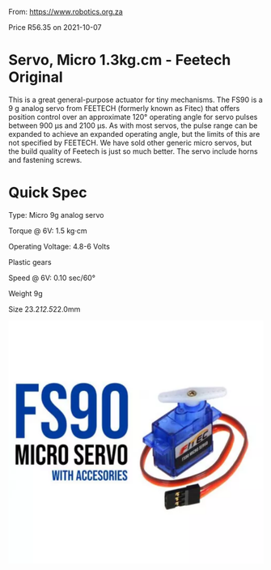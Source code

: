 From:  https://www.robotics.org.za

Price R56.35 on 2021-10-07

# Servo, Micro 1.3kg.cm - Feetech Original

This is a great general-purpose actuator for tiny mechanisms. The  FS90 is a 9 g analog servo from FEETECH (formerly known as Fitec) that  offers position control over an approximate 120° operating angle for  servo pulses between 900 µs and 2100 µs. As with most servos, the pulse  range can be expanded to achieve an expanded operating angle, but the  limits of this are not specified by FEETECH. We have sold other generic  micro servos, but the build quality of Feetech is just so much better.  The servo include horns and fastening screws. 

# Quick Spec

Type: Micro 9g analog servo

Torque @ 6V: 1.5 kg·cm

Operating Voltage: 4.8-6 Volts

Plastic gears

Speed @ 6V:	0.10 sec/60°

Weight 9g

Size 23.2*12.5*22.0mm

![FeeTechServo](FeeTechServo.PNG)